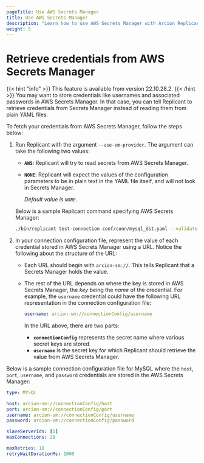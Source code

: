 ```yaml
---
pageTitle: Use AWS Secrets Manager
title: Use AWS Secrets Manager
description: "Learn how to use AWS Secrets Manager with Arcion Replicant. Replicant can retrieve credentials from Secrets Manager instead of reading from YAML files."
weight: 5
---
```


# Retrieve credentials from AWS Secrets Manager
{{< hint "info" >}}
This feature is available from version 22.10.28.2.
{{< /hint >}}
You may want to store credentials like usernames and associated passwords in AWS Secrets Manager. In that case, you can tell Replicant to retrieve credentials from Secrets Manager instead of reading them from plain YAML files. 

To fetch your credentials from AWS Secrets Manager, follow the steps below:

1. Run Replicant with the argument `--use-sm-provider`. The argument can take the following two values: 
   - **`AWS`**: Replicant will try to read secrets from AWS Secrets Manager.
   - **`NONE`**: Replicant will expect the values of the configuration parameters to be in plain text in the YAML file itself, and will not look in Secrets Manager. 
   
      *Default value is `NONE`.*

   Below is a sample Replicant command specifying AWS Secrets Manager:

   ```sh
   ./bin/replicant test-connection conf/conn/mysql_dst.yaml --validate conf/validate/validationchecks.json --use-sm-provider AWS
   ```

2. In your connection configuration file, represent the value of each credential stored in AWS Secrets Manager using a URL. Notice the following about the structure of the URL:
   - Each URL should begin with `arcion-sm://`. This tells Replicant that a Secrets Manager holds the value.
   - The rest of the URL depends on where the key is stored in AWS Secrets Manager, the *key* being the *name* of the credential. For example, the `username` credential could have the following URL representation in the connection configuration file:

      ```YAML
      username: arcion-sm://connectionConfig/username
      ```

      In the URL above, there are two parts:
      - **`connectionConfig`** represents the secret name where various secret keys are stored.
      - **`username`** is the secret key for which Replicant should retrieve the value from AWS Secrets Manager.

Below is a sample connection configuration file for MySQL where the `host`, `port`, `username`, and `password` credentials are stored in the AWS Secrets Manager:

```YAML
type: MYSQL

host: arcion-sm://connectionConfig/host
port: arcion-sm://connectionConfig/port
username: arcion-sm://connectionConfig/username
password: arcion-sm://connectionConfig/password

slaveServerIds: [1]
maxConnections: 20

maxRetries: 10
retryWaitDurationMs: 1000
```